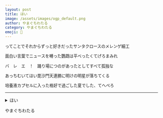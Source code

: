 ```yaml
---
layout: post
title: ほい
image: /assets/images/ogp_default.png
author: やまぐちわたる
category: やまぐちわたる
emoji: 🐪
---
```


<div class="tanka-area" style="font-size: 95%"><div class="tanka">
<p>ってことでそれからずっと好きだったサンタクロースのメレンゲ細工</p>
<p>面白い言葉でニュースを囀った鸚鵡は平べったくてげろまみれ</p>
<p>バ　レ　エ　！　踊り場につのがあったとしてすべて孤独な</p>
<p>あっちむいてほい毘沙門天連勝に明けの明星が落ちてくる</p>
<p>培養液カプセルに入った格好で過ごした夏でした、てへぺろ</p></div></div>

---

<details><summary>ほい</summary>
ってことでそれからずっと好きだったサンタクロースのメレンゲ細工<br />
面白い言葉でニュースを囀った鸚鵡は平べったくてげろまみれ<br />
バ　レ　エ　！　踊り場につのがあったとしてすべて孤独な<br />
あっちむいてほい毘沙門天連勝に明けの明星が落ちてくる<br />
培養液カプセルに入った格好で過ごした夏でした、てへぺろ<br />
</details>

やまぐちわたる
